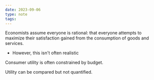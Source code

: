 ```yaml
---
date: 2023-09-06
type: note
tags: 
---
```


Economists assume everyone is rational: that everyone attempts to maximize their satisfaction gained from the consumption of goods and services.
- However, this isn't often realistic

Consumer utility is often constrained by budget.

Utility can be compared but not quantified.